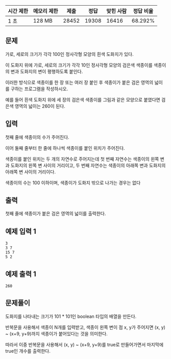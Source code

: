 | 시간 제한 | 메모리 제한 | 제출 | 정답 | 맞힌 사람 | 정답 비율 |
| --- | --- | --- | --- | --- | --- |
| 1 초 | 128 MB | 28452 | 19308 | 16416 | 68.292% |

## 문제

가로, 세로의 크기가 각각 100인 정사각형 모양의 흰색 도화지가 있다. 

이 도화지 위에 가로, 세로의 크기가 각각 10인 정사각형 모양의 검은색 색종이를 색종이의 변과 도화지의 변이 평행하도록 붙인다. 

이러한 방식으로 색종이를 한 장 또는 여러 장 붙인 후 색종이가 붙은 검은 영역의 넓이를 구하는 프로그램을 작성하시오.

예를 들어 흰색 도화지 위에 세 장의 검은색 색종이를 그림과 같은 모양으로 붙였다면 검은색 영역의 넓이는 260이 된다.

## 입력

첫째 줄에 색종이의 수가 주어진다. 

이어 둘째 줄부터 한 줄에 하나씩 색종이를 붙인 위치가 주어진다. 

색종이를 붙인 위치는 두 개의 자연수로 주어지는데 첫 번째 자연수는 색종이의 왼쪽 변과 도화지의 왼쪽 변 사이의 거리이고, 두 번째 자연수는 색종이의 아래쪽 변과 도화지의 아래쪽 변 사이의 거리이다. 

색종이의 수는 100 이하이며, 색종이가 도화지 밖으로 나가는 경우는 없다

## 출력

첫째 줄에 색종이가 붙은 검은 영역의 넓이를 출력한다.

## 예제 입력 1

```
3
3 7
15 7
5 2
```

## 예제 출력 1

```
260
```

## 문제풀이

도화지를 나타내는 크기가 101 * 101인 boolean 타입의 배열을 만든다.

반복문을 사용해서 색종이 N개를 입력받고, 색종이 왼쪽 변이 점 x, y가 주어지면 (x, y) ~ (x+9, y+9)까지 색종이가 붙어있다는 것을 의미한다.

따라서 이중 반복문을 사용해서 (x, y) ~ (x+9, y+9)를 true로 만들어가면서 마지막에 true인 개수를 출력한다.